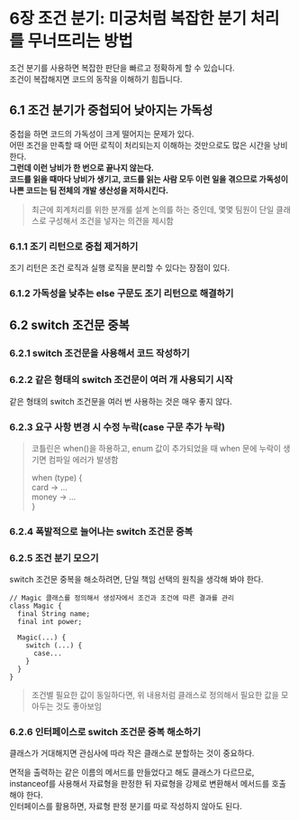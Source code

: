 # 6장 조건 분기: 미궁처럼 복잡한 분기 처리를 무너뜨리는 방법

조건 분기를 사용하면 복잡한 판단을 빠르고 정확하게 할 수 있습니다.  
조건이 복잡해지면 코드의 동작을 이해하기 힘듭니다.  


## 6.1 조건 분기가 중첩되어 낮아지는 가독성

중첩을 하면 코드의 가독성이 크게 떨어지는 문제가 있다.  
어떤 조건을 만족할 때 어떤 로직이 처리되는지 이해하는 것만으로도 많은 시간을 낭비한다.  
**그런데 이런 낭비가 한 번으로 끝나지 않는다.**    
**코드를 읽을 때마다 낭비가 생기고, 코드를 읽는 사람 모두 이런 일을 겪으므로 가독성이 나쁜 코드는 팀 전체의 개발 생산성을 저하시킨다.**  

> 최근에 회계처리를 위한 분개룰 설계 논의를 하는 중인데, 몇몇 팀원이 단일 클래스로 구성해서 조건을 넣자는 의견을 제시함  

### 6.1.1 조기 리턴으로 중첩 제거하기

조기 리턴은 조건 로직과 실행 로직을 분리할 수 있다는 장점이 있다.  

### 6.1.2 가독성을 낮추는 else 구문도 조기 리턴으로 해결하기


## 6.2 switch 조건문 중복

### 6.2.1 switch 조건문을 사용해서 코드 작성하기

### 6.2.2 같은 형태의 switch 조건문이 여러 개 사용되기 시작

같은 형태의 switch 조건문을 여러 번 사용하는 것은 매우 좋지 않다.  

### 6.2.3 요구 사항 변경 시 수정 누락(case 구문 추가 누락)

> 코틀린은 when()을 하용하고, enum 값이 추가되었을 때 when 문에 누락이 생기면 컴파일 에러가 발생함  
> 
> when (type) {  
>   card -> ...  
>   money -> ...  
> }

### 6.2.4 폭발적으로 늘어나는 switch 조건문 중복

### 6.2.5 조건 분기 모으기

switch 조건문 중복을 해소하려면, 단일 책임 선택의 원칙을 생각해 봐야 한다.  

```
// Magic 클래스를 정의해서 생성자에서 조건과 조건에 따른 결과를 관리
class Magic {
  final String name;
  final int power;
  
  Magic(...) {
    switch (...) {
      case...
    }
  }
}
```

> 조건별 필요한 값이 동일하다면, 위 내용처럼 클래스로 정의해서 필요한 값을 모아두는 것도 좋아보임  

### 6.2.6 인터페이스로 switch 조건문 중복 해소하기

클래스가 거대해지면 관심사에 따라 작은 클래스로 분할하는 것이 중요하다.  

면적을 출력하는 같은 이름의 메서드를 만들었다고 해도 클래스가 다르므로, instanceof를 사용해서 자료형을 판정한 뒤 자료형을 강제로 변환해서 메서드를 호출해야 한다.  
인터페이스를 활용하면, 자료형 판정 분기를 따로 작성하지 않아도 된다.  

